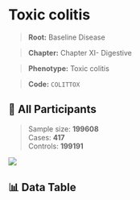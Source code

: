 # Toxic colitis

> **Root:** Baseline Disease  

> **Chapter:** Chapter XI- Digestive  

> **Phenotype:** Toxic colitis  

> **Code:** `COLITTOX`

## 🧪 All Participants  
> Sample size: **199608**  
> Cases: **417**  
> Controls: **199191**
<img src="/Sensitive/Figures/ALL/Incidence/COLITTOX.png"/>

## 📊 Data Table
<CsvTableMRF src="/Sensitive/Data/ALL/Incidence/COX_COLITTOX.csv"/>

